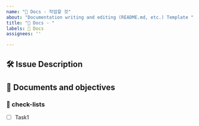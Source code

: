 ```yaml
---
name: "📃 Docs - 작업할 것"
about: "Documentation writing and editing (README.md, etc.) Template "
title: "📃 Docs - "
labels: 📃 Docs
assignees: ''

---
```


## 🛠️ Issue Description
[//]: # (해당 이슈에 대한 설명을 작성해주세요.)

## 💭 Documents and objectives
[//]: # (문서의 종류가 무엇인지, 목적이 무엇인지 작성해주세요.)

### 📝 check-lists
[//]: # (업무 체크리스트를 작성해주세요.)
- [ ] Task1